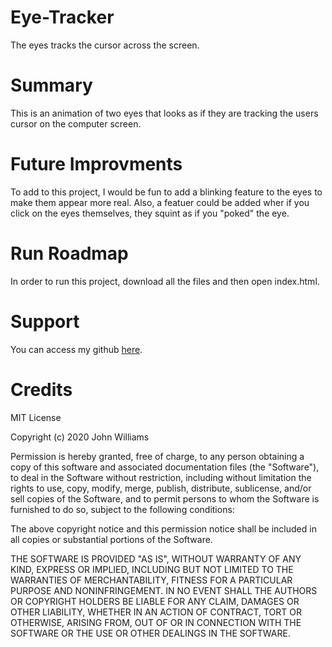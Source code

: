 # Eye-Tracker
The eyes tracks the cursor across the screen.

# Summary
This is an animation of two eyes that looks as if they are tracking the users cursor on the computer screen.

# Future Improvments
To add to this project, I would be fun to add a blinking feature to the eyes to make them appear more real. Also, a featuer could be added wher if you click on the eyes themselves, they squint as if you "poked" the eye.

# Run Roadmap
In order to run this project, download all the files and then open index.html.

# Support
You can access my github [here](http://github.com/kaylaschumacher.github.io).

# Credits
MIT License

Copyright (c) 2020 John Williams

Permission is hereby granted, free of charge, to any person obtaining a copy of this software and associated documentation files (the "Software"), to deal in the Software without restriction, including without limitation the rights to use, copy, modify, merge, publish, distribute, sublicense, and/or sell copies of the Software, and to permit persons to whom the Software is furnished to do so, subject to the following conditions:

The above copyright notice and this permission notice shall be included in all copies or substantial portions of the Software.

THE SOFTWARE IS PROVIDED "AS IS", WITHOUT WARRANTY OF ANY KIND, EXPRESS OR IMPLIED, INCLUDING BUT NOT LIMITED TO THE WARRANTIES OF MERCHANTABILITY, FITNESS FOR A PARTICULAR PURPOSE AND NONINFRINGEMENT. IN NO EVENT SHALL THE AUTHORS OR COPYRIGHT HOLDERS BE LIABLE FOR ANY CLAIM, DAMAGES OR OTHER LIABILITY, WHETHER IN AN ACTION OF CONTRACT, TORT OR OTHERWISE, ARISING FROM, OUT OF OR IN CONNECTION WITH THE SOFTWARE OR THE USE OR OTHER DEALINGS IN THE SOFTWARE.
